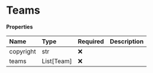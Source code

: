 # Teams

**Properties**

| Name      | Type       | Required | Description |
| :-------- | :--------- | :------- | :---------- |
| copyright | str        | ❌       |             |
| teams     | List[Team] | ❌       |             |

<!-- This file was generated by liblab | https://liblab.com/ -->

